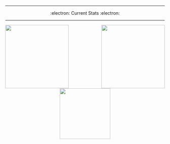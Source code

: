 <div align="center">
  <hr>
  <p align="center">:electron: Current Stats :electron:</p>
  <hr>
<div>

<div align="center">
  <a href="https://github.com/Hushcoder">
    <img height=200 align="left" src="https://github-readme-streak-stats.herokuapp.com/?user=Hushcoder&theme=transparent&hide_border=truecard_width=320" />
  </a>
  <a href="https://github.com/Hushcoder/convoychat">
     <img height=200 align="right" src="https://github-readme-stats.vercel.app/api/top-langs/?username=Hushcoder&layout=compact&theme=transparent&langs_count=8&card_width=320" />
  </a>
</div>

<div> 
  <a href="https://github.com/Hushcoder/github-readme-stats">
     <img height=160 align="center" src="https://github-readme-stats.vercel.app/api?username=Hushcoder&show_icons=true&theme=transparent&card_width=280" />
  </a>
</div>





